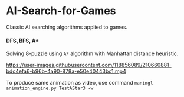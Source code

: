 # AI-Search-for-Games
Classic AI searching algorithms applied to games. 

#### DFS, BFS, A* 

Solving 8-puzzle using `A*` algorithm with
Manhattan distance heuristic.

https://user-images.githubusercontent.com/118856089/210660881-bdc4efa6-b96b-4a90-878a-e50e40443bc1.mp4

To produce same animation as video, use command `manimgl animation_engine.py TestAStar3 -w `

